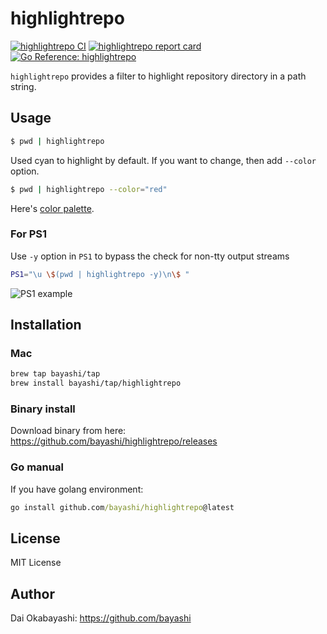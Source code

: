 # highlightrepo

<a href="https://github.com/bayashi/highlightrepo/actions" title="highlightrepo CI"><img src="https://github.com/bayashi/highlightrepo/workflows/main/badge.svg" alt="highlightrepo CI"></a>
<a href="https://goreportcard.com/report/github.com/bayashi/highlightrepo" title="highlightrepo report card" target="_blank"><img src="https://goreportcard.com/badge/github.com/bayashi/highlightrepo" alt="highlightrepo report card"></a>
<a href="https://pkg.go.dev/github.com/bayashi/highlightrepo" title="Go highlightrepo package reference" target="_blank"><img src="https://pkg.go.dev/badge/github.com/bayashi/highlightrepo.svg" alt="Go Reference: highlightrepo"></a>

`highlightrepo` provides a filter to highlight repository directory in a path string.

## Usage

```sh
$ pwd | highlightrepo
```

Used cyan to highlight by default. If you want to change, then add `--color` option.

```sh
$ pwd | highlightrepo --color="red"
```

Here's [color palette](https://github.com/bayashi/colorpalette/blob/main/colorpalette.go).

### For PS1

Use `-y` option in `PS1` to bypass the check for non-tty output streams

```sh
PS1="\u \$(pwd | highlightrepo -y)\n\$ "
```
![PS1 example](https://github.com/bayashi/highlightrepo/assets/42190/d7f2ad43-86bd-40cf-a1be-99611d326450)

## Installation

### Mac

```sh
brew tap bayashi/tap
brew install bayashi/tap/highlightrepo
```

### Binary install

Download binary from here: https://github.com/bayashi/highlightrepo/releases

### Go manual

If you have golang environment:

```cmd
go install github.com/bayashi/highlightrepo@latest
```

## License

MIT License

## Author

Dai Okabayashi: https://github.com/bayashi
